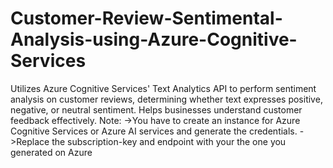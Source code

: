 # Customer-Review-Sentimental-Analysis-using-Azure-Cognitive-Services
Utilizes Azure Cognitive Services' Text Analytics API to perform sentiment analysis on customer reviews, determining whether text expresses positive, negative, or neutral sentiment. Helps businesses understand customer feedback effectively.
Note:
->You have to create an instance for Azure Cognitive Services or Azure AI services and generate the credentials.
->Replace the subscription-key and endpoint with your the one you generated on Azure


